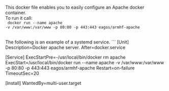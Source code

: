 This docker file enables you to easily configure an Apache docker container.
<br/>
To run it call:
<br/>
<code>
docker run --name apache -v /var/www:/var/www -p 80:80 -p 443:443 eagos/armhf-apache 
</code>

<br/>
The following is an example of a systemd service.
```
[Unit]
Description=Docker apache server.
After=docker.service

[Service]
ExecStartPre=-/usr/local/bin/docker rm apache
ExecStart=/usr/local/bin/docker run --name apache -v /var/www:/var/www -p 80:80 -p 443:443 eagos/armhf-apache 
Restart=on-failure
TimeoutSec=20

[Install]
WantedBy=multi-user.target
```
